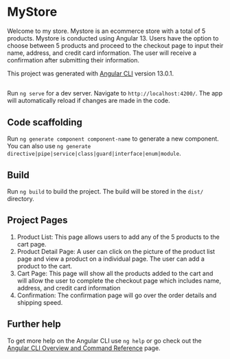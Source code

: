 # MyStore

Welcome to my store. Mystore is an ecommerce store with a total of 5 products. Mystore is conducted using Angular 13. Users have the option to choose between 5 products and proceed to the checkout page to input their name, address, and credit card information. The user will receive a confirmation after submitting their information. 

This project was generated with [Angular CLI](https://github.com/angular/angular-cli) version 13.0.1.

## 

Run `ng serve` for a dev server. Navigate to `http://localhost:4200/`. The app will automatically reload if changes are made in the code. 

## Code scaffolding

Run `ng generate component component-name` to generate a new component. You can also use `ng generate directive|pipe|service|class|guard|interface|enum|module`.

## Build

Run `ng build` to build the project. The build will be stored in the `dist/` directory.

## Project Pages

1. Product List: This page allows users to add any of the 5 products to the cart page. 
2. Product Detail Page: A user can click on the picture of the product list page and view a product on a individual page. The user can add a product to the cart. 
3. Cart Page: This page will show all the products added to the cart and will allow the user to complete the checkout page which includes name, address, and credit card information
4. Confirmation: The confirmation page will go over the order details and shipping speed.

## Further help

To get more help on the Angular CLI use `ng help` or go check out the [Angular CLI Overview and Command Reference](https://angular.io/cli) page.
